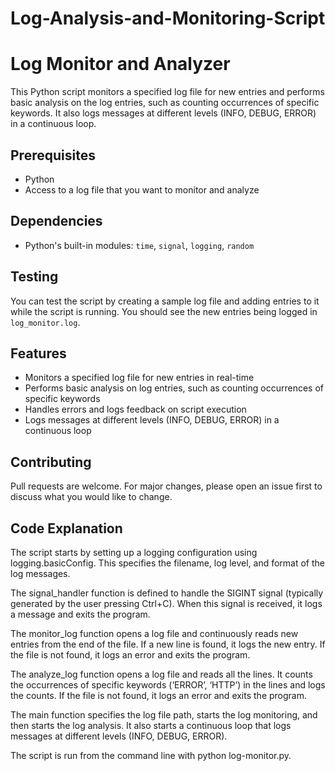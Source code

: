 # Log-Analysis-and-Monitoring-Script
# Log Monitor and Analyzer

This Python script monitors a specified log file for new entries and performs basic analysis on the log entries, such as counting occurrences of specific keywords. It also logs messages at different levels (INFO, DEBUG, ERROR) in a continuous loop.

## Prerequisites

- Python 
- Access to a log file that you want to monitor and analyze

## Dependencies

- Python's built-in modules: `time`, `signal`, `logging`, `random`

## Testing

You can test the script by creating a sample log file and adding entries to it while the script is running. You should see the new entries being logged in `log_monitor.log`.

## Features

- Monitors a specified log file for new entries in real-time
- Performs basic analysis on log entries, such as counting occurrences of specific keywords
- Handles errors and logs feedback on script execution
- Logs messages at different levels (INFO, DEBUG, ERROR) in a continuous loop

## Contributing

Pull requests are welcome. For major changes, please open an issue first to discuss what you would like to change.

## Code Explanation 

The script starts by setting up a logging configuration using logging.basicConfig. This specifies the filename, log level, and format of the log messages.

The signal_handler function is defined to handle the SIGINT signal (typically generated by the user pressing Ctrl+C). When this signal is received, it logs a message and exits the program.

The monitor_log function opens a log file and continuously reads new entries from the end of the file. If a new line is found, it logs the new entry. If the file is not found, it logs an error and exits the program.

The analyze_log function opens a log file and reads all the lines. It counts the occurrences of specific keywords (‘ERROR’, ‘HTTP’) in the lines and logs the counts. If the file is not found, it logs an error and exits the program.

The main function specifies the log file path, starts the log monitoring, and then starts the log analysis. It also starts a continuous loop that logs messages at different levels (INFO, DEBUG, ERROR).

The script is run from the command line with python log-monitor.py.
